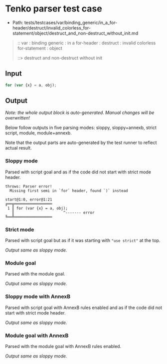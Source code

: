 # Tenko parser test case

- Path: tests/testcases/var/binding_generic/in_a_for-header/destruct/invalid_colorless_for-statement/object/destruct_and_non-destruct_without_init.md

> :: var : binding generic : in a for-header : destruct : invalid colorless for-statement : object
>
> ::> destruct and non-destruct without init

## Input

`````js
for (var {x} = a, obj);
`````

## Output

_Note: the whole output block is auto-generated. Manual changes will be overwritten!_

Below follow outputs in five parsing modes: sloppy, sloppy+annexb, strict script, module, module+annexb.

Note that the output parts are auto-generated by the test runner to reflect actual result.

### Sloppy mode

Parsed with script goal and as if the code did not start with strict mode header.

`````
throws: Parser error!
  Missing first semi in `for` header, found `)` instead

start@1:0, error@1:21
╔══╦═════════════════
 1 ║ for (var {x} = a, obj);
   ║                      ^------- error
╚══╩═════════════════

`````

### Strict mode

Parsed with script goal but as if it was starting with `"use strict"` at the top.

_Output same as sloppy mode._

### Module goal

Parsed with the module goal.

_Output same as sloppy mode._

### Sloppy mode with AnnexB

Parsed with script goal with AnnexB rules enabled and as if the code did not start with strict mode header.

_Output same as sloppy mode._

### Module goal with AnnexB

Parsed with the module goal with AnnexB rules enabled.

_Output same as sloppy mode._
